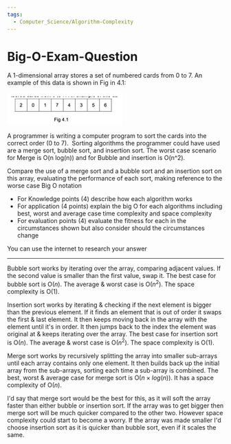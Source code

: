 ```yaml
---
tags:
  - Computer_Science/Algorithm-Complexity
---
```

# Big-O-Exam-Question
A 1-dimensional array stores a set of numbered cards from 0 to 7. An example of this data is shown in Fig in 4.1:

![Big-O-Fig-4.1](Big-O-Fig-4.1.png)

A programmer is writing a computer program to sort the cards into the correct order (0 to 7).  Sorting algorithms the programmer could have used are a merge sort, bubble sort, and insertion sort. The worst case scenario for Merge is O(n log(n)) and for Bubble and insertion is O(n^2).

Compare the use of a merge sort and a bubble sort and an insertion sort on this array, evaluating the performance of each sort, making reference to the worse case Big O notation

- For Knowledge points (4) describe how each algorithm works
- For application (4 points) explain the big O for each algorithms including best, worst and average case time complexity and space complexity
- For evaluation points (4) evaluate the fitness for each in the circumstances shown but also consider should the circumstances change

You can use the internet to research your answer

---

Bubble sort works by iterating over the array, comparing adjacent values. If the second value is smaller than the first value, swap it.
The best case for bubble sort is O($n$). The average & worst case is O($n^2$). The space complexity is O($1$).

Insertion sort works by iterating & checking if the next element is bigger than the previous element. If it finds an element that is out of order it swaps the first & last element. It then keeps moving back in the array with the element until it's in order. It then jumps back to the index the element was original at & keeps iterating over the array. The best case for insertion sort is O($n$). The average & worst case is O($n^2$). The space complexity is O($1$).

Merge sort works by recursively splitting the array into smaller sub-arrays until each array contains only one element. It then builds back up the initial array from the sub-arrays, sorting each time a sub-array is combined. The best, worst & average case for merge sort is O($n×log(n)$). It has a space complexity of O($n$).

I'd say that merge sort would be the best for this, as it will soft the array faster than either bubble or insertion sort. If the array was to get bigger then merge sort will be much quicker compared to the other two. However space complexity could start to become a worry. If the array was made smaller I'd choose insertion sort as it is quicker than bubble sort, even if it scales the same.